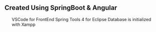 <h2>Created Using SpringBoot & Angular</h2>
<ul>

VSCode for FrontEnd
Spring Tools 4 for Eclipse
Database is initialized with Xampp
</ul>
